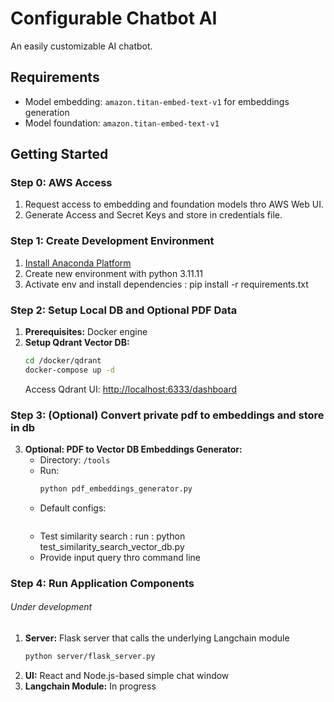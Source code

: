 # Configurable Chatbot AI

An easily customizable AI chatbot.

## Requirements

- Model embedding: `amazon.titan-embed-text-v1` for embeddings generation  
- Model foundation: `amazon.titan-embed-text-v1`  

## Getting Started

### Step 0: AWS Access

1. Request access to embedding and foundation models thro AWS Web UI.
2. Generate Access and Secret Keys and store in credentials file. 

### Step 1: Create Development Environment

1. [Install Anaconda Platform](https://www.anaconda.com/download)  
2. Create new environment with python 3.11.11 
3. Activate env and install dependencies : pip install -r requirements.txt

### Step 2: Setup Local DB and Optional PDF Data  

1. **Prerequisites:** Docker engine  
2. **Setup Qdrant Vector DB:**  
   ```sh
   cd /docker/qdrant
   docker-compose up -d
   ```
   Access Qdrant UI: [http://localhost:6333/dashboard](http://localhost:6333/dashboard)  


### Step 3: (Optional) Convert private pdf to embeddings and store in db 

3. **Optional: PDF to Vector DB Embeddings Generator:**  
   - Directory: `/tools`  
   - Run:  
     ```sh
     python pdf_embeddings_generator.py
     ```
   - Default configs:  
     ```yaml
   
     ```
   - Test similarity search : run : python test_similarity_search_vector_db.py
   -  Provide input query thro command line

### Step 4: Run Application Components  
 ###### Under development #############
1. **Server:** Flask server that calls the underlying Langchain module  
   ```sh
   python server/flask_server.py
   ```
2. **UI:** React and Node.js-based simple chat window  
3. **Langchain Module:** In progress  

